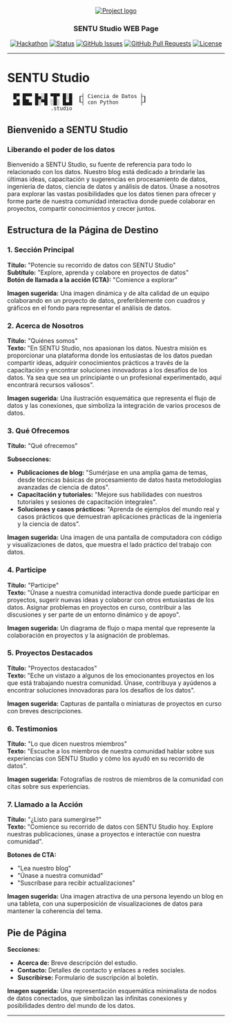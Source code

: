 <p align="center">
  <a href="" rel="noopener">
 <img src="https://i.imgur.com/AZ2iWek.png" alt="Project logo"></a>
</p>
<h3 align="center">SENTU Studio WEB Page</h3>

<div align="center">

[![Hackathon](https://img.shields.io/badge/hackathon-name-orange.svg)](http://hackathon.url.com)
[![Status](https://img.shields.io/badge/status-active-success.svg)]()
[![GitHub Issues](https://img.shields.io/github/issues/kylelobo/The-Documentation-Compendium.svg)](https://github.com/kylelobo/The-Documentation-Compendium/issues)
[![GitHub Pull Requests](https://img.shields.io/github/issues-pr/kylelobo/The-Documentation-Compendium.svg)](https://github.com/kylelobo/The-Documentation-Compendium/pulls)
[![License](https://img.shields.io/badge/license-MIT-blue.svg)](LICENSE.md)

</div>

---

# SENTU Studio

```shell
  █▀ █▀▀ █▄░█ ▀█▀ █░█  ┎┤ Ciencia de Datos ├┒
  ▄█ ██▄ █░▀█ ░█░ █▄█  ┖┤ con Python       ├┚
              .studio
```

## Bienvenido a SENTU Studio

### Liberando el poder de los datos

Bienvenido a SENTU Studio, su fuente de referencia para todo lo relacionado con los datos. Nuestro blog está dedicado a brindarle las últimas ideas, capacitación y sugerencias en procesamiento de datos, ingeniería de datos, ciencia de datos y análisis de datos. Únase a nosotros para explorar las vastas posibilidades que los datos tienen para ofrecer y forme parte de nuestra comunidad interactiva donde puede colaborar en proyectos, compartir conocimientos y crecer juntos.

## Estructura de la Página de Destino

### 1. Sección Principal

**Título:** "Potencie su recorrido de datos con SENTU Studio"  
**Subtítulo:** "Explore, aprenda y colabore en proyectos de datos"  
**Botón de llamada a la acción (CTA):** "Comience a explorar"

**Imagen sugerida:** Una imagen dinámica y de alta calidad de un equipo colaborando en un proyecto de datos, preferiblemente con cuadros y gráficos en el fondo para representar el análisis de datos.

### 2. Acerca de Nosotros

**Título:** "Quiénes somos"  
**Texto:** "En SENTU Studio, nos apasionan los datos. Nuestra misión es proporcionar una plataforma donde los entusiastas de los datos puedan compartir ideas, adquirir conocimientos prácticos a través de la capacitación y encontrar soluciones innovadoras a los desafíos de los datos. Ya sea que sea un principiante o un profesional experimentado, aquí encontrará recursos valiosos".

**Imagen sugerida:** Una ilustración esquemática que representa el flujo de datos y las conexiones, que simboliza la integración de varios procesos de datos.

### 3. Qué Ofrecemos

**Título:** "Qué ofrecemos"  

**Subsecciones:**

- **Publicaciones de blog:** "Sumérjase en una amplia gama de temas, desde técnicas básicas de procesamiento de datos hasta metodologías avanzadas de ciencia de datos".
- **Capacitación y tutoriales:** "Mejore sus habilidades con nuestros tutoriales y sesiones de capacitación integrales".
- **Soluciones y casos prácticos:** "Aprenda de ejemplos del mundo real y casos prácticos que demuestran aplicaciones prácticas de la ingeniería y la ciencia de datos".

**Imagen sugerida:** Una imagen de una pantalla de computadora con código y visualizaciones de datos, que muestra el lado práctico del trabajo con datos.

### 4. Participe

**Título:** "Participe"  
**Texto:** "Únase a nuestra comunidad interactiva donde puede participar en proyectos, sugerir nuevas ideas y colaborar con otros entusiastas de los datos. Asignar problemas en proyectos en curso, contribuir a las discusiones y ser parte de un entorno dinámico y de apoyo".

**Imagen sugerida:** Un diagrama de flujo o mapa mental que represente la colaboración en proyectos y la asignación de problemas.

### 5. Proyectos Destacados

**Título:** "Proyectos destacados"  
**Texto:** "Eche un vistazo a algunos de los emocionantes proyectos en los que está trabajando nuestra comunidad. Únase, contribuya y ayúdenos a encontrar soluciones innovadoras para los desafíos de los datos".

**Imagen sugerida:** Capturas de pantalla o miniaturas de proyectos en curso con breves descripciones.

### 6. Testimonios

**Título:** "Lo que dicen nuestros miembros"  
**Texto:** "Escuche a los miembros de nuestra comunidad hablar sobre sus experiencias con SENTU Studio y cómo los ayudó en su recorrido de datos".

**Imagen sugerida:** Fotografías de rostros de miembros de la comunidad con citas sobre sus experiencias.

### 7. Llamado a la Acción

**Título:** "¿Listo para sumergirse?"  
**Texto:** "Comience su recorrido de datos con SENTU Studio hoy. Explore nuestras publicaciones, únase a proyectos e interactúe con nuestra comunidad".

**Botones de CTA:**

- "Lea nuestro blog"
- "Únase a nuestra comunidad"
- "Suscríbase para recibir actualizaciones"

**Imagen sugerida:** Una imagen atractiva de una persona leyendo un blog en una tableta, con una superposición de visualizaciones de datos para mantener la coherencia del tema.

## Pie de Página

**Secciones:**

- **Acerca de:** Breve descripción del estudio.
- **Contacto:** Detalles de contacto y enlaces a redes sociales.
- **Suscribirse:** Formulario de suscripción al boletín.

**Imagen sugerida:** Una representación esquemática minimalista de nodos de datos conectados, que simbolizan las infinitas conexiones y posibilidades dentro del mundo de los datos.

---
